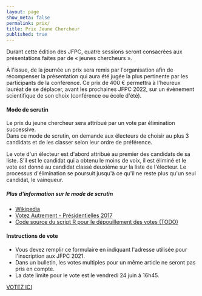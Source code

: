 ```yaml
---
layout: page
show_meta: false
permalink: prix/
title: Prix Jeune Chercheur
published: true
---
```


<!-- Ajouter lien dans le programme et la navigation (?) -->

Durant cette édition des JFPC, quatre sessions seront consacrées aux présentations faites par de « jeunes chercheurs ».

À l'issue, de la journée un prix sera remis par l'organisation afin de récompenser la présentation qui aura été jugée la plus pertinente par les participants de la conférence.
Ce prix de 400 € permettra à l'heureux lauréat de se déplacer, avant les prochaines JFPC 2022, sur un évènement scientifique de son choix (conférence ou école d'été).

#### Mode de scrutin
Le prix du jeune chercheur sera attribué par un vote par élimination successive.<br/>
Dans ce mode de scrutin, on demande aux électeurs de choisir au plus 3 candidats et de les classer selon leur ordre de préférence.


Le vote d'un électeur est d'abord attribué au premier des candidats de sa liste.
S'il est le candidat qui a obtenu le moins de voix, il est éliminé et le vote est donné au candidat classé deuxième sur la liste de l'électeur.
Le processus d'élimination se poursuit jusqu'à ce qu'il ne reste plus qu'un seul candidat, le vainqueur.

##### Plus d'information sur le mode de scrutin

- [Wikipedia](https://en.wikipedia.org/wiki/Instant-runoff_voting)
- [Votez Autrement - Présidentielles 2017](https://vote.imag.fr/)
- [Code source du script R pour le dépouillement des votes (TODO)]()


#### Instructions de vote

- Vous devez remplir ce formulaire en indiquant l'adresse utilisée pour l'inscription aux JFPC 2021.
- Dans un bulletin, les votes multiples pour un même article ne seront pas pris en compte.
- La date limite pour le vote est le vendredi 24 juin à 16h45.


<a class="btn btn-xl" href="https://docs.google.com/forms/d/e/1FAIpQLSeeOQuEbyIVT1dpxdZzQpe5Z0SE68uG5d0ntRY4KXHLUuHVBQ/viewform?usp=sf_link">VOTEZ ICI</a>
